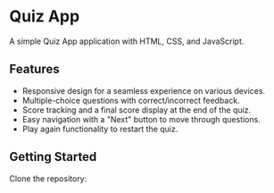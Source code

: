 # Quiz App
A simple Quiz App application with HTML, CSS, and JavaScript.




## Features

- Responsive design for a seamless experience on various devices.
- Multiple-choice questions with correct/incorrect feedback.
- Score tracking and a final score display at the end of the quiz.
- Easy navigation with a "Next" button to move through questions.
- Play again functionality to restart the quiz.

## Getting Started
Clone the repository:



